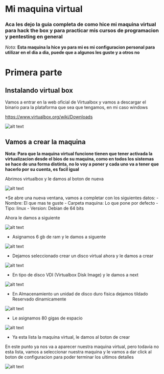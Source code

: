 # Mi maquina virtual
### Aca les dejo la guia completa de como hice mi maquina virtual para hack the box y para practicar mis cursos de programacion y pentesting en general 


*Nota:* **Esta maquina la hice yo para mi es mi configuracion personal para utilizar en el dia a dia, puede que a algunos les guste y a otros no**

# Primera parte

## Instalando virtual box


Vamos a entrar en la web oficial de Virtualbox y vamos a descargar el binario para la plataforma que sea que tengamos, en mi caso windows 

<https://www.virtualbox.org/wiki/Downloads>

![alt text](https://github.com/isat-lab/isat-lab.github.io/blob/048b712daf1f89c36da4bb86a7272af3e99160a3/_posts/imagenes%20apra%20el%20markdown%20de%20mi%20primera%20maquina%20virtual/Virtualbox_download.jpeg "Virtualbox_download")

## Vamos a crear la maquina

**Nota: Para que la maquina virtual funcione tienen que tener activada la virtualizacion desde el bios de su maquina, como en todos los sistemas se hace de una forma distinta, no lo voy a poner y cada uno va a tener que hacerlo por su cuenta, es facil igual**

Abrimos virtualbox y le damos al boton de nueva 

![alt text](https://github.com/isat-lab/isat-lab.github.io/blob/f450652abf9e610b8c78440dc260ea70ceabd0de/_posts/imagenes%20apra%20el%20markdown%20de%20mi%20primera%20maquina%20virtual/maquina%20nueva,%20boton%20nueva.jpeg "boton maquina nueva")

*Se abre una nueva ventana, vamos a completar con los siguientes datos: 
    - Nombre: El que mas te guste
    - Carpeta maquina: Lo que pone por defecto
    - Tipo: linux
    - Version: Debian de 64 bits

Ahora le damos a siguiente

 ![alt text](https://github.com/isat-lab/isat-lab.github.io/blob/f450652abf9e610b8c78440dc260ea70ceabd0de/_posts/imagenes%20apra%20el%20markdown%20de%20mi%20primera%20maquina%20virtual/interfaz%20de%20nueva%20maquina.jpeg "interfaz de maquina nueva")

* Asignamos 6 gb de ram y le damos a siguente

![alt text](https://github.com/isat-lab/isat-lab.github.io/blob/f450652abf9e610b8c78440dc260ea70ceabd0de/_posts/imagenes%20apra%20el%20markdown%20de%20mi%20primera%20maquina%20virtual/asignamos%20la%20ram,%206%20gigas.jpeg "asignamos la ram y le damos 6 gb")

* Dejamos seleccionado crear un disco virtual ahora y le damos a crear

![alt text](https://github.com/isat-lab/isat-lab.github.io/blob/f450652abf9e610b8c78440dc260ea70ceabd0de/_posts/imagenes%20apra%20el%20markdown%20de%20mi%20primera%20maquina%20virtual/creamos%20disco%20duro%20virtual.jpeg "crear disco virtual")

* En tipo de disco VDI (Virtualbox Disk Image) y le damos a next

![alt text](https://github.com/isat-lab/isat-lab.github.io/blob/f450652abf9e610b8c78440dc260ea70ceabd0de/_posts/imagenes%20apra%20el%20markdown%20de%20mi%20primera%20maquina%20virtual/tipo%20de%20disco%20virtual%20disk%20image%20vdi.jpeg "tipo de disco vdi")

* En Almacenamiento un unidad de disco duro fisica dejamos tildado Reservado dinamicamente

![alt text](https://github.com/isat-lab/isat-lab.github.io/blob/f450652abf9e610b8c78440dc260ea70ceabd0de/_posts/imagenes%20apra%20el%20markdown%20de%20mi%20primera%20maquina%20virtual/reservado%20dinamicamente.jpeg "Reservado dinamicamente")

* Le asignamos 80 gigas de espacio 

![alt text](https://github.com/isat-lab/isat-lab.github.io/blob/f450652abf9e610b8c78440dc260ea70ceabd0de/_posts/imagenes%20apra%20el%20markdown%20de%20mi%20primera%20maquina%20virtual/con%2080%20gigas%20de%20espacio.jpeg "80 gigas")

* Ya esta lista la maquina virtual, le damos al boton de crear

En este punto ya nos va a aparecer nuestra maquina virtual, pero todavia no esta lista, vamos a seleccionar nuestra maquina y le vamos a dar click al boton de configuracion para poder terminar los ultimos detalles 

![alt text](https://github.com/isat-lab/isat-lab.github.io/blob/f450652abf9e610b8c78440dc260ea70ceabd0de/_posts/imagenes%20apra%20el%20markdown%20de%20mi%20primera%20maquina%20virtual/seleccionamos%20la%20maquina%20que%20se%20creo%20y%20le%20damos%20a%20configuraciones.jpeg "boton de configuracion")
